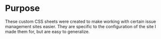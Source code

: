 # Purpose

These custom CSS sheets were created to make working with certain issue management sites easier. They are specific to the configuration of the site I made them for, but are easy to generalize.
